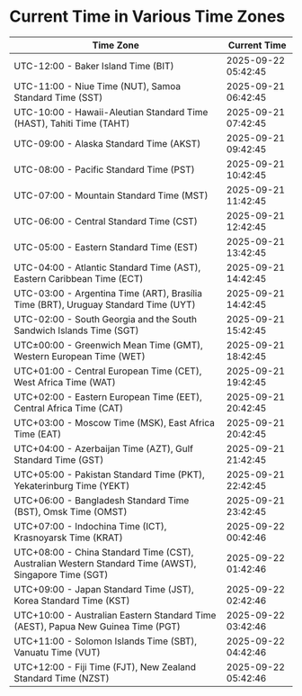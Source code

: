 # Current Time in Various Time Zones

| Time Zone | Current Time |
|-----------|--------------|
| UTC-12:00 - Baker Island Time (BIT) | 2025-09-22 05:42:45 |
| UTC-11:00 - Niue Time (NUT), Samoa Standard Time (SST) | 2025-09-21 06:42:45 |
| UTC-10:00 - Hawaii-Aleutian Standard Time (HAST), Tahiti Time (TAHT) | 2025-09-21 07:42:45 |
| UTC-09:00 - Alaska Standard Time (AKST) | 2025-09-21 09:42:45 |
| UTC-08:00 - Pacific Standard Time (PST) | 2025-09-21 10:42:45 |
| UTC-07:00 - Mountain Standard Time (MST) | 2025-09-21 11:42:45 |
| UTC-06:00 - Central Standard Time (CST) | 2025-09-21 12:42:45 |
| UTC-05:00 - Eastern Standard Time (EST) | 2025-09-21 13:42:45 |
| UTC-04:00 - Atlantic Standard Time (AST), Eastern Caribbean Time (ECT) | 2025-09-21 14:42:45 |
| UTC-03:00 - Argentina Time (ART), Brasília Time (BRT), Uruguay Standard Time (UYT) | 2025-09-21 14:42:45 |
| UTC-02:00 - South Georgia and the South Sandwich Islands Time (SGT) | 2025-09-21 15:42:45 |
| UTC±00:00 - Greenwich Mean Time (GMT), Western European Time (WET) | 2025-09-21 18:42:45 |
| UTC+01:00 - Central European Time (CET), West Africa Time (WAT) | 2025-09-21 19:42:45 |
| UTC+02:00 - Eastern European Time (EET), Central Africa Time (CAT) | 2025-09-21 20:42:45 |
| UTC+03:00 - Moscow Time (MSK), East Africa Time (EAT) | 2025-09-21 20:42:45 |
| UTC+04:00 - Azerbaijan Time (AZT), Gulf Standard Time (GST) | 2025-09-21 21:42:45 |
| UTC+05:00 - Pakistan Standard Time (PKT), Yekaterinburg Time (YEKT) | 2025-09-21 22:42:45 |
| UTC+06:00 - Bangladesh Standard Time (BST), Omsk Time (OMST) | 2025-09-21 23:42:45 |
| UTC+07:00 - Indochina Time (ICT), Krasnoyarsk Time (KRAT) | 2025-09-22 00:42:46 |
| UTC+08:00 - China Standard Time (CST), Australian Western Standard Time (AWST), Singapore Time (SGT) | 2025-09-22 01:42:46 |
| UTC+09:00 - Japan Standard Time (JST), Korea Standard Time (KST) | 2025-09-22 02:42:46 |
| UTC+10:00 - Australian Eastern Standard Time (AEST), Papua New Guinea Time (PGT) | 2025-09-22 03:42:46 |
| UTC+11:00 - Solomon Islands Time (SBT), Vanuatu Time (VUT) | 2025-09-22 04:42:46 |
| UTC+12:00 - Fiji Time (FJT), New Zealand Standard Time (NZST) | 2025-09-22 05:42:46 |
